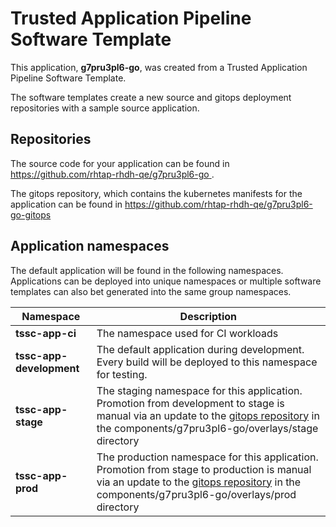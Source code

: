 # Trusted Application Pipeline Software Template

This application, **g7pru3pl6-go**, was created from a Trusted Application Pipeline Software Template.

The software templates create a new source and gitops deployment repositories with a sample source application. 

## Repositories

The source code for your application can be found in [https://github.com/rhtap-rhdh-qe/g7pru3pl6-go ](https://github.com/rhtap-rhdh-qe/g7pru3pl6-go ).
 
The gitops repository, which contains the kubernetes manifests for the application can be found in 
[https://github.com/rhtap-rhdh-qe/g7pru3pl6-go-gitops ](https://github.com/rhtap-rhdh-qe/g7pru3pl6-go-gitops ) 

## Application namespaces 

The default application will be found in the following namespaces. Applications can be deployed into unique namespaces or multiple software templates can also bet generated into the same group namespaces.  

|  Namespace   |  Description   |  
| -------- | -------- |
| **tssc-app-ci** | The namespace used for CI workloads |
| **tssc-app-development** | The default application during development. Every build will be deployed to this namespace for testing. |
| **tssc-app-stage** | The staging namespace for this application. Promotion from development to stage is manual via an update to the [gitops repository](https://github.com/rhtap-rhdh-qe/g7pru3pl6-go-gitops ) in the components/g7pru3pl6-go/overlays/stage directory |
| **tssc-app-prod** | The production namespace for this application. Promotion from stage to production is manual via an update to the [gitops repository](https://github.com/rhtap-rhdh-qe/g7pru3pl6-go-gitops ) in the components/g7pru3pl6-go/overlays/prod directory |